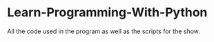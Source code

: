 # Learn-Programming-With-Python
All the code used in the program as well as the scripts for the show.

